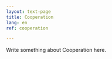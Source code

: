 ```yaml
---
layout: text-page
title: Cooperation
lang: en
ref: cooperation

---
```

Write something about Cooperation here.